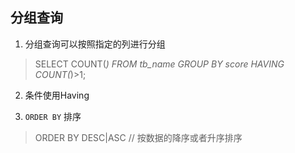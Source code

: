 
## 分组查询
1. 分组查询可以按照指定的列进行分组

> SELECT COUNT(*) FROM tb_name GROUP BY score HAVING COUNT(*)>1;

2. 条件使用Having

3. `ORDER BY` 排序

> ORDER BY DESC|ASC // 按数据的降序或者升序排序
